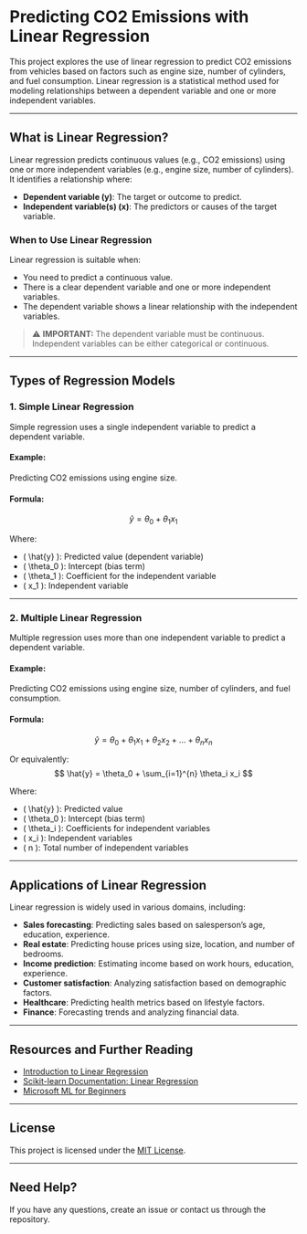 # Predicting CO2 Emissions with Linear Regression

This project explores the use of linear regression to predict CO2 emissions from vehicles based on factors such as engine size, number of cylinders, and fuel consumption. Linear regression is a statistical method used for modeling relationships between a dependent variable and one or more independent variables.

---

## What is Linear Regression?

Linear regression predicts continuous values (e.g., CO2 emissions) using one or more independent variables (e.g., engine size, number of cylinders). It identifies a relationship where:

- **Dependent variable (y)**: The target or outcome to predict.
- **Independent variable(s) (x)**: The predictors or causes of the target variable.

### When to Use Linear Regression

Linear regression is suitable when:

- You need to predict a continuous value.
- There is a clear dependent variable and one or more independent variables.
- The dependent variable shows a linear relationship with the independent variables.

> :warning: **IMPORTANT:**
> The dependent variable must be continuous. Independent variables can be either categorical or continuous.

---

## Types of Regression Models

### 1. Simple Linear Regression

Simple regression uses a single independent variable to predict a dependent variable.

#### Example:
Predicting CO2 emissions using engine size.

#### Formula:
$$
\hat{y} = \theta_0 + \theta_1 x_1
$$

Where:
- \( \hat{y} \): Predicted value (dependent variable)
- \( \theta_0 \): Intercept (bias term)
- \( \theta_1 \): Coefficient for the independent variable
- \( x_1 \): Independent variable

---

### 2. Multiple Linear Regression

Multiple regression uses more than one independent variable to predict a dependent variable.

#### Example:
Predicting CO2 emissions using engine size, number of cylinders, and fuel consumption.

#### Formula:
$$
\hat{y} = \theta_0 + \theta_1 x_1 + \theta_2 x_2 + \dots + \theta_n x_n
$$

Or equivalently:
$$
\hat{y} = \theta_0 + \sum_{i=1}^{n} \theta_i x_i
$$

Where:
- \( \hat{y} \): Predicted value
- \( \theta_0 \): Intercept (bias term)
- \( \theta_i \): Coefficients for independent variables
- \( x_i \): Independent variables
- \( n \): Total number of independent variables

---

## Applications of Linear Regression

Linear regression is widely used in various domains, including:

- **Sales forecasting**: Predicting sales based on salesperson’s age, education, experience.
- **Real estate**: Predicting house prices using size, location, and number of bedrooms.
- **Income prediction**: Estimating income based on work hours, education, experience.
- **Customer satisfaction**: Analyzing satisfaction based on demographic factors.
- **Healthcare**: Predicting health metrics based on lifestyle factors.
- **Finance**: Forecasting trends and analyzing financial data.

---

## Resources and Further Reading

- [Introduction to Linear Regression](https://en.wikipedia.org/wiki/Linear_regression)
- [Scikit-learn Documentation: Linear Regression](https://scikit-learn.org/stable/modules/linear_model.html#ordinary-least-squares)
- [Microsoft ML for Beginners](https://github.com/microsoft/ML-For-Beginners)

---

## License

This project is licensed under the [MIT License](LICENSE).

---

## Need Help?

If you have any questions, create an issue or contact us through the repository.
